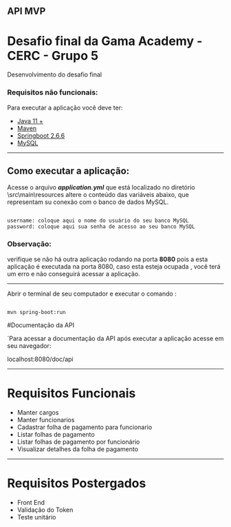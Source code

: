  API MVP
-----

 # Desafio final da Gama Academy - CERC - Grupo 5

Desenvolvimento do desafio final


### Requisitos não funcionais:

Para executar a aplicação você deve ter:

- [Java 11 +](https://www.oracle.com/java/technologies/downloads/)
- [Maven](https://maven.apache.org/download.cgi)
- [Springboot 2.6.6](https://start.spring.io/)
- [MySQL](https://www.mysql.com/)
___

## Como executar a aplicação:

Acesse o arquivo  ***application.yml***  que está localizado no diretório \src\main\resources
altere o conteúdo das variáveis abaixo, que representam su conexão com o banco de dados MySQL.

````

username: coloque aqui o nome do usuário do seu banco MySQL
password: coloque aqui sua senha de acesso ao seu banco MySQL

````
 

### Observação: 
verifique se não há outra aplicação rodando na porta **8080** pois a esta aplicação é executada na porta  8080, caso esta esteja ocupada , você  terá um erro e não conseguirá acessar a aplicação.

----

Abrir o terminal de seu computador  e executar o comando :  

````

mvn spring-boot:run

````

#Documentação da API

´Para acessar a documentação da API após executar a aplicação acesse em seu navegador: 

localhost:8080/doc/api


____

# Requisitos Funcionais

- Manter cargos
- Manter funcionarios
- Cadastrar folha de pagamento para funcionario
- Listar folhas de pagamento
- Listar folhas de pagamento por funcionário
- Visualizar detalhes da folha de pagamento
____

# Requisitos Postergados
- Front End
- Validação do Token
- Teste unitário
